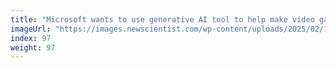 ```yaml
---
title: "Microsoft wants to use generative AI tool to help make video games"
imageUrl: "https://images.newscientist.com/wp-content/uploads/2025/02/19135216/SEI_240544482.jpg?width=788"
index: 97
weight: 97
---
```

